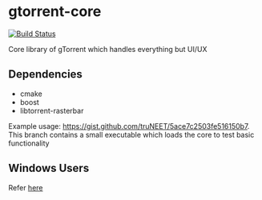 gtorrent-core
=============
[![Build Status](https://travis-ci.org/gtorrent/gtorrent-core.svg?branch=wip%2Fcopying-files)](https://travis-ci.org/gtorrent/gtorrent-core)


Core library of gTorrent which handles everything but UI/UX

## Dependencies

- cmake
- boost
- libtorrent-rasterbar

Example usage: https://gist.github.com/truNEET/5ace7c2503fe516150b7.
This branch contains a small executable which loads the core to test basic functionality

## Windows Users

Refer [here](https://github.com/gtorrent/gTorrent/wiki/Building-on-Windows)
